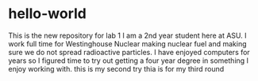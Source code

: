 # hello-world
This is the new repository for lab 1
I am a 2nd year student here at ASU. I work full time for Westinghouse Nuclear making nuclear fuel and making sure we do not spread radioactive particles. I have enjoyed computers for years so I figured time to try out getting a four year degree in something I enjoy working with.
 this is my second try
thia is for my third round
